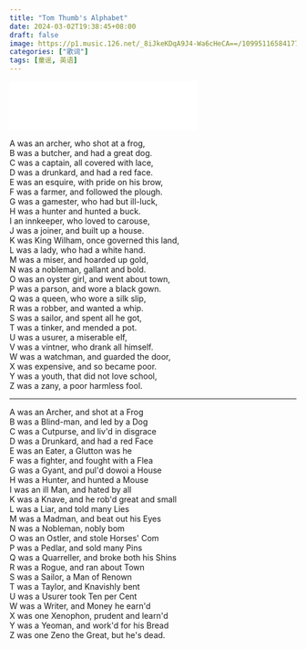 ```yaml
---
title: "Tom Thumb's Alphabet"
date: 2024-03-02T19:38:45+08:00
draft: false
image: https://p1.music.126.net/_8iJkeKDqA9J4-Wa6cHeCA==/109951165841771578.jpg?imageView&thumbnail=360y360&quality=75&tostatic=0
categories: ["歌词"]
tags: [童谣, 英语]
---
```

<!--more-->
<iframe frameborder="no" border="0" marginwidth="0" marginheight="0" width=330 height=86 src="//music.163.com/outchain/player?type=2&id=1319965478&auto=1&height=66"></iframe>

A was an archer, who shot at a frog,  
B was a butcher, and had a great dog.  
C was a captain, all covered with lace,  
D was a drunkard, and had a red face.  
E was an esquire, with pride on his brow,  
F was a farmer, and followed the plough.  
G was a gamester, who had but ill-luck,  
H was a hunter and hunted a buck.  
I an innkeeper, who loved to carouse,  
J was a joiner, and built up a house.  
K was King Wilham, once governed this land,  
L was a lady, who had a white hand.  
M was a miser, and hoarded up gold,  
N was a nobleman, gallant and bold.  
O was an oyster girl, and went about town,  
P was a parson, and wore a black gown.  
Q was a queen, who wore a silk slip,  
R was a robber, and wanted a whip.  
S was a sailor, and spent all he got,  
T was a tinker, and mended a pot.  
U was a usurer, a miserable elf,  
V was a vintner, who drank all himself.  
W was a watchman, and guarded the door,  
X was expensive, and so became poor.  
Y was a youth, that did not love school,  
Z was a zany, a poor harmless fool.  

---

A was an Archer, and shot at a Frog  
B was a Blind-man, and led by a Dog  
C was a Cutpurse, and liv'd in disgrace  
D was a Drunkard, and had a red Face  
E was an Eater, a Glutton was he  
F was a fighter, and fought with a Flea  
G was a Gyant, and pul'd dowoi a House  
H was a Hunter, and hunted a Mouse  
I was an ill Man, and hated by all  
K was a Knave, and he rob'd great and small  
L was a Liar, and told many Lies  
M was a Madman, and beat out his Eyes  
N was a Nobleman, nobly bom  
O was an Ostler, and stole Horses' Com  
P was a Pedlar, and sold many Pins  
Q was a Quarreller, and broke both his Shins  
R was a Rogue, and ran about Town  
S was a Sailor, a Man of Renown  
T was a Taylor, and Knavishly bent  
U was a Usurer took Ten per Cent  
W was a Writer, and Money he earn'd  
X was one Xenophon, prudent and learn'd  
Y was a Yeoman, and work'd for his Bread  
Z was one Zeno the Great, but he's dead.  